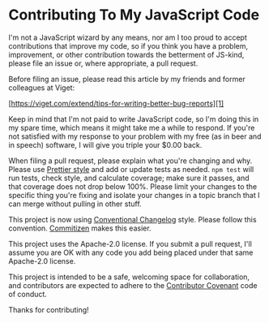 # Contributing To My JavaScript Code

I'm not a JavaScript wizard by any means, nor am I too proud to accept
contributions that improve my code, so if you think you have a problem,
improvement, or other contribution towards the betterment of JS-kind,
please file an issue or, where appropriate, a pull request.

Before filing an issue, please read this article by my friends and
former colleagues at Viget:

[https://viget.com/extend/tips-for-writing-better-bug-reports][1]

Keep in mind that I'm not paid to write JavaScript code, so I'm doing this
in my spare time, which means it might take me a while to respond. If
you're not satisfied with my response to your problem with my free (as
in beer and in speech) software, I will give you triple your \$0.00 back.

When filing a pull request, please explain what you're changing and why.
Please use [Prettier style][2] and add or update tests as needed. `npm test` will run tests, check style, and calculate coverage; make sure it
passes, and that coverage does not drop below 100%. Please limit your
changes to the specific thing you're fixing and isolate your changes in
a topic branch that I can merge without pulling in other stuff.

This project is now using [Conventional Changelog][4] style. Please follow
this convention. [Commitizen][5] makes this easier.

This project uses the Apache-2.0 license. If you submit a pull request, I'll
assume you are OK with any code you add being placed under that same Apache-2.0
license.

This project is intended to be a safe, welcoming space for collaboration, and
contributors are expected to adhere to the [Contributor Covenant][3] code of
conduct.

Thanks for contributing!

[1]: https://viget.com/extend/tips-for-writing-better-bug-reports
[2]: https://prettier.io
[3]: http://contributor-covenant.org
[4]: https://github.com/conventional-changelog/conventional-changelog-angular/blob/master/convention.md
[5]: https://commitizen.github.io/cz-cli/

